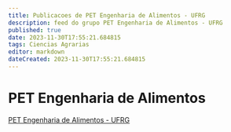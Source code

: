 ```yaml
---
title: Publicacoes de PET Engenharia de Alimentos - UFRG
description: feed do grupo PET Engenharia de Alimentos - UFRG
published: true
date: 2023-11-30T17:55:21.684815
tags: Ciencias Agrarias
editor: markdown
dateCreated: 2023-11-30T17:55:21.684815
---
```


# PET Engenharia de Alimentos
[PET Engenharia de Alimentos - UFRG](/grupo/272PETEngenhariadeAlimentosUFRG.md)